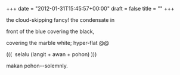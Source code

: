 +++
date = "2012-01-31T15:45:57+00:00"
draft = false
title = ""
+++
<p>the cloud-skipping fancy! the condensate in</p>&#13;
<p>front of the blue covering the black,</p>&#13;
<p>covering the marble white; hyper-flat @@</p>&#13;
<p>(((  selalu (langit + awan + pohon) )))</p>&#13;
<p>makan pohon--solemnly.</p>&#13;
 
